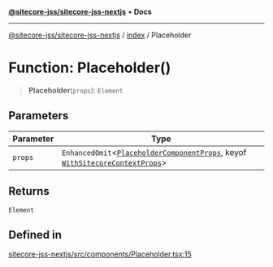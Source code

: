 [**@sitecore-jss/sitecore-jss-nextjs**](../../README.md) • **Docs**

***

[@sitecore-jss/sitecore-jss-nextjs](../../README.md) / [index](../README.md) / Placeholder

# Function: Placeholder()

> **Placeholder**(`props`): `Element`

## Parameters

| Parameter | Type |
| ------ | ------ |
| `props` | `EnhancedOmit`\<[`PlaceholderComponentProps`](../interfaces/PlaceholderComponentProps.md), keyof [`WithSitecoreContextProps`](../interfaces/WithSitecoreContextProps.md)\> |

## Returns

`Element`

## Defined in

[sitecore-jss-nextjs/src/components/Placeholder.tsx:15](https://github.com/Sitecore/jss/blob/add785323e917338873098dc44b8af984c4e7c9a/packages/sitecore-jss-nextjs/src/components/Placeholder.tsx#L15)

